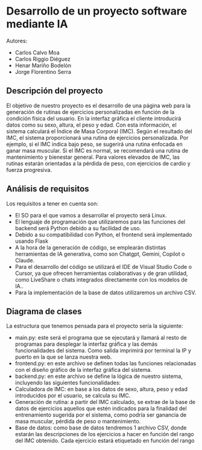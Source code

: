 # Desarrollo de un proyecto software mediante IA
Autores:
- Carlos Calvo Moa
- Carlos Riggio Diéguez
- Henar Mariño Bodelón
- Jorge Florentino Serra
## Descripción del proyecto
El objetivo de nuestro proyecto es el desarrollo de una página web para la generación de rutinas de ejercicios personalizadas en función de la condición física del usuario. 
En la interfaz gráfica el cliente introducirá datos como su sexo, altura, el peso y edad. Con esta información, el sistema calculará el Índice de Masa Corporal (IMC).
Según el resultado del IMC, el sistema proporcionará una rutina de ejercicios personalizada. Por ejemplo, si el IMC indica bajo peso, se sugerirá una rutina enfocada en ganar masa muscular. Si el IMC es normal, se recomendará una rutina de mantenimiento y bienestar general. Para valores elevados de IMC, las rutinas estarán orientadas a la pérdida de peso, con ejercicios de cardio y fuerza progresiva.
## Análisis de requisitos
Los requisitos a tener en cuenta son:
- El SO para el que vamos a desarrollar el proyecto será Linux.
- El lenguaje de programación que utilizaremos para las funciones del backend será Python debido a su facilidad de uso. 
- Debido a su compatibilidad con Python, el frontend será implementado usando Flask
- A la hora de la generación de código, se emplearán distintas herramientas de IA generativa, como son Chatgpt, Gemini, Copilot o Claude.
- Para el desarrollo del código se utilizará el IDE de Visual Studio Code o Cursor, ya que ofrecen herramientas colaborativas y de gran utilidad, como LiveShare o chats integrados directamente con los modelos de IA.. 
- Para la implementación de la base de datos utilizaremos un archivo CSV.
## Diagrama de clases
La estructura que tenemos pensada para el proyecto sería la siguiente:
- main.py: este será el programa que se ejecutará y llamará al resto de programas para desplegar la interfaz gráfica y las demás funcionalidades del sistema. Como salida imprimirá por terminal la IP y puerto en la que se lanza nuestra web.
- frontend.py: en este archivo se definen todas las funciones relacionadas con el diseño gráfico de la interfaz gráfica del sistema. 
- backend.py: en este archivo se define la lógica de nuestro sistema, incluyendo las siguientes funcionalidades:
- Calculadora de IMC: en base a los datos de sexo, altura, peso y edad introducidos por el usuario, se calcula su IMC.
- Generación de rutina: a partir del IMC calculado, se extrae de la base de datos de ejercicios aquellos que estén indicados para la finalidad del entrenamiento sugerida por el sistema, como podría ser ganancia de masa muscular, pérdida de peso o mantenimiento. 
- Base de datos: como base de datos tendremos 1 archivo CSV, donde estarán las descripciones de los ejercicios a hacer en función del rango del IMC obtenido. Cada ejercicio estará etiquetado en función del rango
